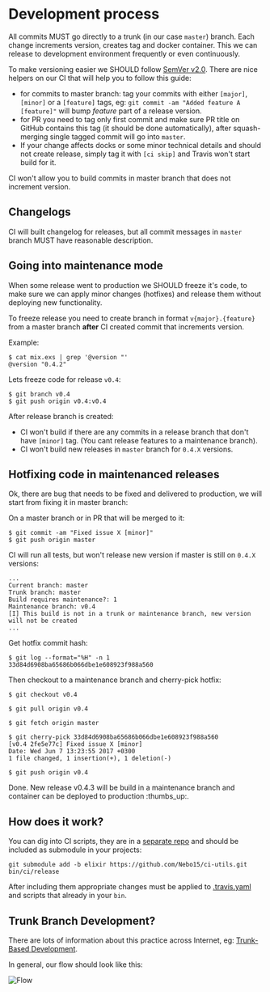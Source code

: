 # Development process

All commits MUST go directly to a trunk (in our case `master`) branch. Each change increments version, creates tag and docker container. This we can release to development environment frequently or even continuously.

To make versioning easier we SHOULD follow [SemVer v2.0](http://semver.org/). There are nice helpers on our CI that will help you to follow this guide:

  - for commits to master branch: tag your commits with either `[major]`, `[minor]` or a `[feature]` tags, eg: `git commit -am "Added feature A [feature]"` will bump _feature_ part of a release version.
  - for PR you need to tag only first commit and make sure PR title on GitHub contains this tag (it should be done automatically), after squash-merging single tagged commit will go into `master`.
  - If your change affects docks or some minor technical details and should not create release, simply tag it with `[ci skip]` and Travis won't start build for it.

CI won't allow you to build commits in master branch that does not increment version.

## Changelogs

CI will built changelog for releases, but all commit messages in `master` branch MUST have reasonable description.

## Going into maintenance mode

When some release went to production we SHOULD freeze it's code, to make sure we can apply minor changes (hotfixes) and release them without deploying new functionality.

To freeze release you need to create branch in format `v{major}.{feature}` from a master branch **after** CI created commit that increments version.

Example:
  ```
  $ cat mix.exs | grep '@version "'
  @version "0.4.2"
  ```

  Lets freeze code for release `v0.4`:

  ```
  $ git branch v0.4
  $ git push origin v0.4:v0.4
  ```

After release branch is created:

  - CI won't build if there are any commits in a release branch that don't have `[minor]` tag. (You cant release features to a maintenance branch).
  - CI won't build new releases in `master` branch for `0.4.X` versions.

## Hotfixing code in maintenanced releases

Ok, there are bug that needs to be fixed and delivered to production, we will start from fixing it in master branch:

  On a master branch or in PR that will be merged to it:
  ```
  $ git commit -am "Fixed issue X [minor]"
  $ git push origin master
  ```

  CI will run all tests, but won't release new version if master is still on `0.4.X` versions:
  ```
  ...
  Current branch: master
  Trunk branch: master
  Build requires maintenance?: 1
  Maintenance branch: v0.4
  [I] This build is not in a trunk or maintenance branch, new version will not be created
  ...
  ```

  Get hotfix commit hash:
  ```
  $ git log --format="%H" -n 1
  33d84d6908ba65686b066dbe1e608923f988a560
  ```

  Then checkout to a maintenance branch and cherry-pick hotfix:
  ```
  $ git checkout v0.4

  $ git pull origin v0.4

  $ git fetch origin master

  $ git cherry-pick 33d84d6908ba65686b066dbe1e608923f988a560
  [v0.4 2fe5e77c] Fixed issue X [minor]
  Date: Wed Jun 7 13:23:55 2017 +0300
  1 file changed, 1 insertion(+), 1 deletion(-)

  $ git push origin v0.4
  ```

  Done. New release v0.4.3 will be build in a maintenance branch and container can be deployed to production :thumbs_up:.

## How does it work?

You can dig into CI scripts, they are in a [separate repo](https://github.com/nebo15/ci-utils/tree/elixir) and should be included as submodule in your projects:

```
git submodule add -b elixir https://github.com/Nebo15/ci-utils.git bin/ci/release
```

After including them appropriate changes must be applied to [.travis.yaml](https://github.com/Nebo15/annon.api/blob/master/.travis.yml) and scripts that already in your `bin`.

## Trunk Branch Development?

There are lots of information about this practice across Internet, eg: [Trunk-Based Development](https://trunkbaseddevelopment.com/).

In general, our flow should look like this:

![Flow](http://paulhammant.com/images/what_is_trunk.jpg)
